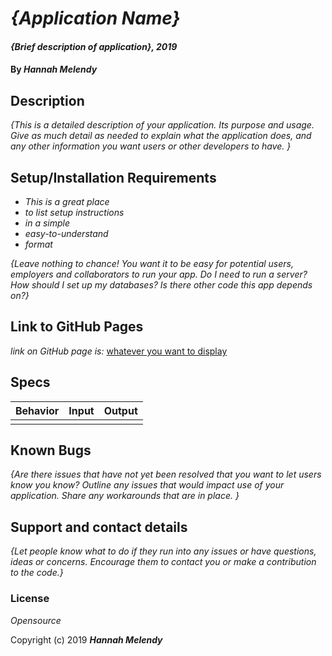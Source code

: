 # _{Application Name}_

#### _{Brief description of application}, 2019_

#### By _**Hannah Melendy**_

## Description

_{This is a detailed description of your application. Its purpose and usage.  Give as much detail as needed to explain what the application does, and any other information you want users or other developers to have. }_

## Setup/Installation Requirements

* _This is a great place_
* _to list setup instructions_
* _in a simple_
* _easy-to-understand_
* _format_

_{Leave nothing to chance! You want it to be easy for potential users, employers and collaborators to run your app. Do I need to run a server? How should I set up my databases? Is there other code this app depends on?}_

## Link to GitHub Pages

_link on GitHub page is:_
[whatever you want to display](https://github.com/H-Len/study-guide.git)

## Specs

| Behavior | Input | Output |
| -------- | ----- | ------ |
|          |       |        |

## Known Bugs

_{Are there issues that have not yet been resolved that you want to let users know you know?  Outline any issues that would impact use of your application.  Share any workarounds that are in place. }_

## Support and contact details

_{Let people know what to do if they run into any issues or have questions, ideas or concerns.  Encourage them to contact you or make a contribution to the code.}_

### License

*Opensource*

Copyright (c) 2019 **_Hannah Melendy_**
